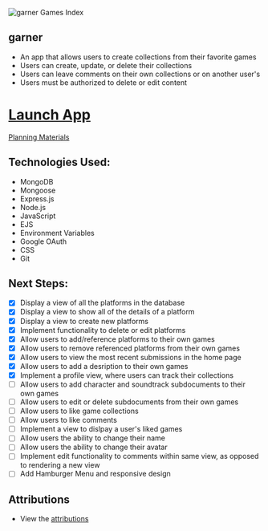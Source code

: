 ![garner Games Index](https://i.imgur.com/PlRsP5J.png)

<h2>garner</h2>

- An app that allows users to create collections from their favorite games
- Users can create, update, or delete their collections
- Users can leave comments on their own collections or on another user's
- Users must be authorized to delete or edit content

<h1><a href="https://garner-game-collector.fly.dev" target="_blank">Launch App</a></h1>

<a href="https://trello.com/b/NnPKf92T/game-collector-plan">Planning Materials</a>

<h2>Technologies Used:</h2>

- MongoDB
- Mongoose
- Express.js
- Node.js
- JavaScript
- EJS
- Environment Variables
- Google OAuth
- CSS
- Git

<h2>Next Steps:</h2>

- [x] Display a view of all the platforms in the database
- [x] Display a view to show all of the details of a platform
- [x] Display a view to create new platforms
- [x] Implement functionality to delete or edit platforms
- [x] Allow users to add/reference platforms to their own games
- [x] Allow users to remove referenced platforms from their own games
- [x] Allow users to view the most recent submissions in the home page
- [x] Allow users to add a desription to their own games
- [x] Implement a profile view, where users can track their collections
- [ ] Allow users to add character and soundtrack subdocuments to their own games
- [ ] Allow users to edit or delete subdocuments from their own games
- [ ] Allow users to like game collections
- [ ] Allow users to like comments
- [ ] Implement a view to dislpay a user's liked games
- [ ] Allow users the ability to change their name
- [ ] Allow users the ability to change their avatar
- [ ] Implement edit functionality to comments within same view, as opposed to rendering a new view
- [ ] Add Hamburger Menu and responsive design

<h2>Attributions</h2>

* View the [attributions](https://github.com/csalguera/garner/blob/main/attributions.md)